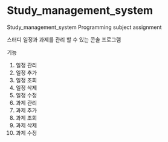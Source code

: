 # Study_management_system
Study_management_system Programming subject assignment

스터디 일정과 과제를 관리 할 수 있는 콘솔 프로그램

기능
1. 일정 관리
  1. 일정 추가
  2. 일정 조회
  3. 일정 삭제
  4. 일정 수정
2. 과제 관리
  1. 과제 추가
  2. 과제 조회
  3. 과제 삭제
  4. 과제 수정
